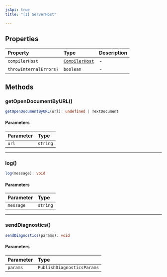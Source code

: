 ```yaml
---
jsApi: true
title: "[I] ServerHost"

---
```

## Properties

| Property | Type | Description |
| :------ | :------ | :------ |
| `compilerHost` | [`CompilerHost`](CompilerHost.md) | - |
| `throwInternalErrors?` | `boolean` | - |

## Methods

### getOpenDocumentByURL()

```ts
getOpenDocumentByURL(url): undefined | TextDocument
```

#### Parameters

| Parameter | Type |
| :------ | :------ |
| `url` | `string` |

***

### log()

```ts
log(message): void
```

#### Parameters

| Parameter | Type |
| :------ | :------ |
| `message` | `string` |

***

### sendDiagnostics()

```ts
sendDiagnostics(params): void
```

#### Parameters

| Parameter | Type |
| :------ | :------ |
| `params` | `PublishDiagnosticsParams` |
